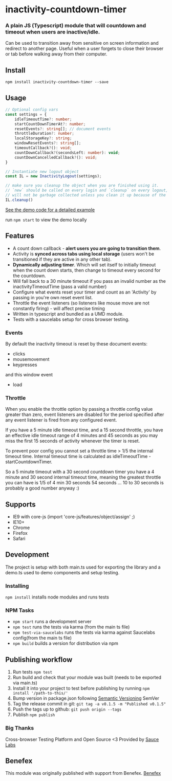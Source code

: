 # inactivity-countdown-timer

### A plain JS (Typescript) module that will countdown and timeout when users are inactive/idle.

Can be used to transition away from sensitive on screen information and redirect to another page. 
Useful when a user forgets to close their browser or tab before walking away from their computer.

## Install 

`npm install inactivity-countdown-timer --save`

## Usage

```ts
// Optional config vars
const settings = {
    idleTimeoutTime?: number;
    startCountDownTimerAt?: number;
    resetEvents?: string[]; // document events
    throttleDuration?: number;
    localStorageKey?: string;
    windowResetEvents?: string[];
    timeoutCallback?(): void;
    countDownCallback?(secondsLeft: number): void;
    countDownCancelledCallback?(): void;
}

// Instantiate new logout object
const IL = new InactivityLogout(settings);

// make sure you cleanup the object when you are finished using it.
// `new` should be called on every login and `cleanup` on every logout, else `windowResetEvents` will not work
// will not be garbage collected unless you clean it up because of the timers
IL.cleanup()
```

[See the demo code for a detailed example](https://github.com/vespertilian/inactivity-countdown-timer/blob/master/src/demo.ts) 

run `npm start` to view the demo locally

## Features 

 - A count down callback - **alert users you are going to transition them**. 
 - Activity is **synced across tabs using local storage** (users won't be transitioned if they are active in any other tab).
 - **Dynamically adjusting timer**. Which will set itself to initially timeout when the count down starts, then change to timeout every second for the countdown. 
 - Will fall back to a 30 minute timeout if you pass an invalid number as the inactivityTimeoutTime (pass a valid number)
 - Configure what events reset your timer and count as an 'Activity' by passing in you're own reset event list.
 - Throttle the event listeners (so listeners like mouse move are not constantly firing) - will affect precise timing 
 - Written in typescript and bundled as a UMD module.
 - Tests with a saucelabs setup for cross browser testing.

### Events

By default the inactivity timeout is reset by these document events: 

- clicks
- mousemovement
- keypresses

and this window event 

- load


### Throttle

When you enable the throttle option by passing a throttle config value greater than zero, event listeners are disabled for the period specified after any event listener is fired from any configured event.  

If you have a 5 minute idle timeout time, and a 15 second throttle, you have an effective idle timeout range of 4 minutes and 45 seconds as you may miss the first 15 seconds of activity whenever the timer is reset.

To prevent poor config you cannot set a throttle time > 1/5 the internal timeout time. 
Internal timeout time is calculated as idleTimeoutTime - startCountdownTimer.

So a 5 minute timeout with a 30 second countdown timer you have a 4 minute and 30 second internal timeout time, meaning the greatest throttle you can have is 1/5 of 4 min 30 seconds 54 seconds ... 10 to 30 seconds is probably a good number anyway :) 

## Supports

 - IE9 with core-js (import 'core-js/features/object/assign' ;)
 - IE10+
 - Chrome
 - Firefox
 - Safari

## Development

The project is setup with both main.ts used for exporting the library and a demo.ts used to demo components and setup testing.

### Installing
`npm install` installs node modules and runs tests

### NPM Tasks

- `npm start` runs a development server
- `npm test` runs the tests via karma (from the main ts file) 
- `npm test-via-saucelabs` runs the tests via karma against Saucelabs config(from the main ts file) 
- `npm build` builds a version for distribution via npm
  
[Semantic Versioning]: http://semver.org/
[EventTarget.addEventListener()]: https://developer.mozilla.org/en-US/docs/Web/API/EventTarget/addEventListener

## Publishing workflow

1. Run tests `npm test`
2. Run build and check that your module was built (needs to be exported via main.ts)
3. Install it into your project to test before publishing by running `npm install '/path-to-this/'`
4. Bump version in package.json following [Semantic Versioning] SemVer
5. Tag the release commit in git: `git tag -a v0.1.5 -m "Published v0.1.5"`
6. Push the tags up to github: `git push origin --tags`
7. Publish `npm publish`

### Big Thanks

Cross-browser Testing Platform and Open Source <3 Provided by [Sauce Labs][homepage]

[homepage]: https://saucelabs.com

## Benefex

This module was originally published with support from Benefex. [Benefex](http://www.benefex.co.uk/) 
